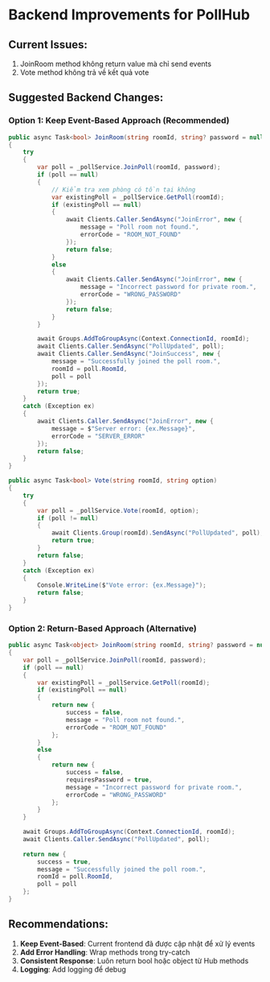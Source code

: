 # Backend Improvements for PollHub

## Current Issues:
1. JoinRoom method không return value mà chỉ send events
2. Vote method không trả về kết quả vote

## Suggested Backend Changes:

### Option 1: Keep Event-Based Approach (Recommended)
```csharp
public async Task<bool> JoinRoom(string roomId, string? password = null)
{
    try 
    {
        var poll = _pollService.JoinPoll(roomId, password);
        if (poll == null)
        {
            // Kiểm tra xem phòng có tồn tại không
            var existingPoll = _pollService.GetPoll(roomId);
            if (existingPoll == null)
            {
                await Clients.Caller.SendAsync("JoinError", new { 
                    message = "Poll room not found.",
                    errorCode = "ROOM_NOT_FOUND"
                });
                return false;
            }
            else
            {
                await Clients.Caller.SendAsync("JoinError", new { 
                    message = "Incorrect password for private room.",
                    errorCode = "WRONG_PASSWORD"
                });
                return false;
            }
        }

        await Groups.AddToGroupAsync(Context.ConnectionId, roomId);
        await Clients.Caller.SendAsync("PollUpdated", poll);
        await Clients.Caller.SendAsync("JoinSuccess", new { 
            message = "Successfully joined the poll room.",
            roomId = poll.RoomId,
            poll = poll
        });
        return true;
    }
    catch (Exception ex)
    {
        await Clients.Caller.SendAsync("JoinError", new { 
            message = $"Server error: {ex.Message}",
            errorCode = "SERVER_ERROR"
        });
        return false;
    }
}

public async Task<bool> Vote(string roomId, string option)
{
    try
    {
        var poll = _pollService.Vote(roomId, option);
        if (poll != null)
        {
            await Clients.Group(roomId).SendAsync("PollUpdated", poll);
            return true;
        }
        return false;
    }
    catch (Exception ex)
    {
        Console.WriteLine($"Vote error: {ex.Message}");
        return false;
    }
}
```

### Option 2: Return-Based Approach (Alternative)
```csharp
public async Task<object> JoinRoom(string roomId, string? password = null)
{
    var poll = _pollService.JoinPoll(roomId, password);
    if (poll == null)
    {
        var existingPoll = _pollService.GetPoll(roomId);
        if (existingPoll == null)
        {
            return new { 
                success = false,
                message = "Poll room not found.",
                errorCode = "ROOM_NOT_FOUND"
            };
        }
        else
        {
            return new { 
                success = false,
                requiresPassword = true,
                message = "Incorrect password for private room.",
                errorCode = "WRONG_PASSWORD"
            };
        }
    }

    await Groups.AddToGroupAsync(Context.ConnectionId, roomId);
    await Clients.Caller.SendAsync("PollUpdated", poll);
    
    return new { 
        success = true,
        message = "Successfully joined the poll room.",
        roomId = poll.RoomId,
        poll = poll
    };
}
```

## Recommendations:
1. **Keep Event-Based**: Current frontend đã được cập nhật để xử lý events
2. **Add Error Handling**: Wrap methods trong try-catch
3. **Consistent Response**: Luôn return bool hoặc object từ Hub methods
4. **Logging**: Add logging để debug
